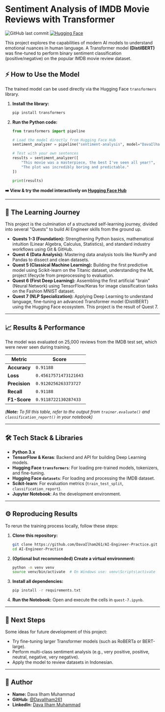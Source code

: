 # Sentiment Analysis of IMDB Movie Reviews with Transformer

![GitHub last commit](https://img.shields.io/github/last-commit/DavaIlham261/AI-Engineer-Practice)
[![Hugging Face](https://img.shields.io/badge/Model%20on%20Hub-Hugging%20Face-yellow)](https://huggingface.co/DavaIlham/distilbert-finetuned-sentiment-imdb)

This project explores the capabilities of modern AI models to understand emotional nuances in human language. A Transformer model **(DistilBERT)** was fine-tuned to perform binary sentiment classification (positive/negative) on the popular IMDB movie review dataset.

## ⚡️ How to Use the Model

The trained model can be used directly via the Hugging Face `transformers` library.

1. **Install the library:**
    ```bash
    pip install transformers
    ```
2. **Run the Python code:**
    ```python
    from transformers import pipeline

    # Load the model directly from Hugging Face Hub
    sentiment_analyzer = pipeline("sentiment-analysis", model="DavaIlham/distilbert-finetuned-sentiment-imdb")

    # Test with your own sentences
    results = sentiment_analyzer([
        "This movie was a masterpiece, the best I've seen all year!",
        "The plot was incredibly boring and predictable."
    ])

    print(results)
    ```

**➡️ View & try the model interactively on [Hugging Face Hub](https://huggingface.co/DavaIlham/distilbert-finetuned-sentiment-imdb)**

---

## 🌱 The Learning Journey

This project is the culmination of a structured self-learning journey, divided into several "Quests" to build AI Engineer skills from the ground up.

* **Quests 1-3 (Foundation):** Strengthening Python basics, mathematical intuition (Linear Algebra, Calculus, Statistics), and standard industry workflows using Git & GitHub.
* **Quest 4 (Data Analysis):** Mastering data analysis tools like NumPy and Pandas to dissect and clean datasets.
* **Quest 5 (Classical Machine Learning):** Building the first predictive model using Scikit-learn on the Titanic dataset, understanding the ML project lifecycle from preprocessing to evaluation.
* **Quest 6 (First Deep Learning):** Assembling the first artificial "brain" (Neural Network) using TensorFlow/Keras for image classification tasks on the Fashion MNIST dataset.
* **Quest 7 (NLP Specialization):** Applying Deep Learning to understand language, fine-tuning an advanced Transformer model (DistilBERT) using the Hugging Face ecosystem. This project is the result of Quest 7.

---

## 📈 Results & Performance

The model was evaluated on 25,000 reviews from the IMDB test set, which were never seen during training.

| Metric          | Score                        |
| --------------- | --------------------------- |
| **Accuracy** | `0.91188` |
| **Loss** | `0.45617571473121643`|
| **Precision** | `0.9120256263373727` |
| **Recall** | `0.91188` |
| **F1-Score** | `0.9118722130287433` |

*(**Note:** To fill this table, refer to the output from `trainer.evaluate()` and `classification_report()` in your notebook)*

---

## 🛠️ Tech Stack & Libraries

* **Python 3.x**
* **TensorFlow & Keras**: Backend and API for building Deep Learning models.
* **Hugging Face `transformers`**: For loading pre-trained models, tokenizers, and fine-tuning.
* **Hugging Face `datasets`**: For loading and processing the IMDB dataset.
* **Scikit-learn**: For evaluation metrics (`train_test_split`, `classification_report`).
* **Jupyter Notebook**: As the development environment.

---

## ⚙️ Reproducing Results

To rerun the training process locally, follow these steps:

1. **Clone this repository:**
    ```bash
    git clone https://github.com/DavaIlham261/AI-Engineer-Practice.git
    cd AI-Engineer-Practice
    ```

2. **(Optional but recommended) Create a virtual environment:**
    ```bash
    python -m venv venv
    source venv/bin/activate  # On Windows use: venv\Scripts\activate
    ```

3. **Install all dependencies:**
    ```bash
    pip install -r requirements.txt
    ```

4. **Run the Notebook:** Open and execute the cells in `quest-7.ipynb`.

---

## 🔮 Next Steps

Some ideas for future development of this project:
* Try fine-tuning larger Transformer models (such as RoBERTa or BERT-large).
* Perform multi-class sentiment analysis (e.g., very positive, positive, neutral, negative, very negative).
* Apply the model to review datasets in Indonesian.

---

## 👤 Author

* **Name:** Dava Ilham Muhammad
* **GitHub:** [@DavaIlham261](https://github.com/DavaIlham261)
* **LinkedIn:** [Dava Ilham Muhammad](https://www.linkedin.com/in/dava-muhammad-4861a3286/)
